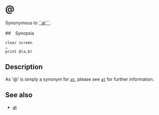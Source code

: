 # @

Synonymous to [``at```](at.html).

##　Synopsis

```basic
clear screen
…
print @(a,b)
```

## Description

As '@' is simply a synonym for [```at```](at.html), please see [```at```](at.html) for further information.

## See also

 * [at](at.html)
 
